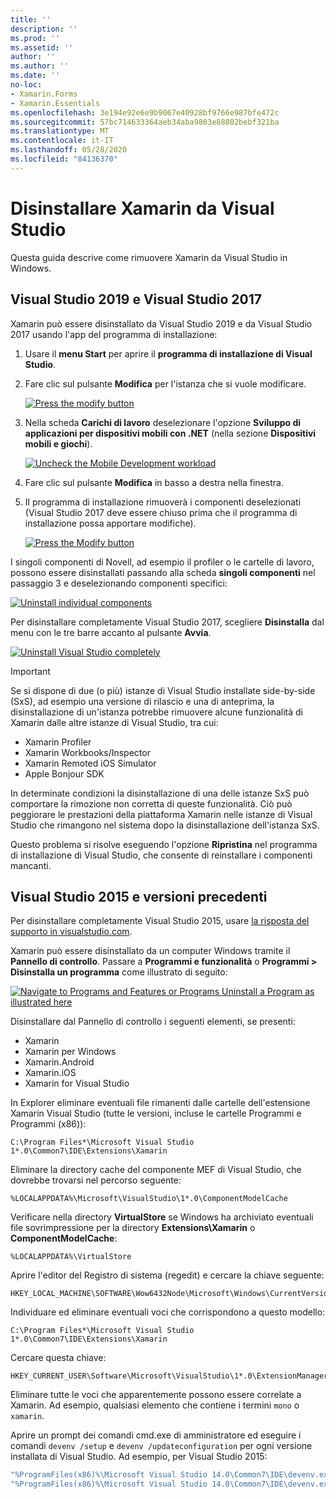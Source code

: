 ```yaml
---
title: ''
description: ''
ms.prod: ''
ms.assetid: ''
author: ''
ms.author: ''
ms.date: ''
no-loc:
- Xamarin.Forms
- Xamarin.Essentials
ms.openlocfilehash: 3e194e92e6e9b9067e40928bf9766e987bfe472c
ms.sourcegitcommit: 57bc714633364aeb34aba9803e88802bebf321ba
ms.translationtype: MT
ms.contentlocale: it-IT
ms.lasthandoff: 05/28/2020
ms.locfileid: "84136370"
---
```

# <a name="uninstall-xamarin-from-visual-studio"></a>Disinstallare Xamarin da Visual Studio

Questa guida descrive come rimuovere Xamarin da Visual Studio in Windows.

<a name="uninstallvs2017" />

## <a name="visual-studio-2019-and-visual-studio-2017"></a>Visual Studio 2019 e Visual Studio 2017

Xamarin può essere disinstallato da Visual Studio 2019 e da Visual Studio 2017 usando l'app del programma di installazione:

1. Usare il **menu Start** per aprire il **programma di installazione di Visual Studio**.

2. Fare clic sul pulsante **Modifica** per l'istanza che si vuole modificare.

    [![](uninstalling-xamarin-images/vs2017-02-sml.png "Press the modify button")](uninstalling-xamarin-images/vs2017-02.png#lightbox)

3. Nella scheda **Carichi di lavoro** deselezionare l'opzione **Sviluppo di applicazioni per dispositivi mobili con .NET** (nella sezione **Dispositivi mobili e giochi**).

    [![](uninstalling-xamarin-images/vs2017-03-sml.png "Uncheck the Mobile Development workload")](uninstalling-xamarin-images/vs2017-03.png#lightbox)

4. Fare clic sul pulsante **Modifica** in basso a destra nella finestra.

5. Il programma di installazione rimuoverà i componenti deselezionati (Visual Studio 2017 deve essere chiuso prima che il programma di installazione possa apportare modifiche).

    [![](uninstalling-xamarin-images/vs2017-04-sml.png "Press the Modify button")](uninstalling-xamarin-images/vs2017-04.png#lightbox)

I singoli componenti di Novell, ad esempio il profiler o le cartelle di lavoro, possono essere disinstallati passando alla scheda **singoli componenti** nel passaggio 3 e deselezionando componenti specifici:

[![](uninstalling-xamarin-images/vs2017-components-sml.png "Uninstall individual components")](uninstalling-xamarin-images/vs2017-components.png#lightbox)

Per disinstallare completamente Visual Studio 2017, scegliere **Disinstalla** dal menu con le tre barre accanto al pulsante **Avvia**.

[![](uninstalling-xamarin-images/vs2017-uninstall-sml.png "Uninstall Visual Studio completely")](uninstalling-xamarin-images/vs2017-uninstall.png#lightbox)

> [!IMPORTANT]
> Se si dispone di due (o più) istanze di Visual Studio installate side-by-side (SxS), ad esempio una versione di rilascio e una di anteprima, la disinstallazione di un'istanza potrebbe rimuovere alcune funzionalità di Xamarin dalle altre istanze di Visual Studio, tra cui:
>
> - Xamarin Profiler
> - Xamarin Workbooks/Inspector
> - Xamarin Remoted iOS Simulator
> - Apple Bonjour SDK
>
> In determinate condizioni la disinstallazione di una delle istanze SxS può comportare la rimozione non corretta di queste funzionalità. Ciò può peggiorare le prestazioni della piattaforma Xamarin nelle istanze di Visual Studio che rimangono nel sistema dopo la disinstallazione dell'istanza SxS.
>
>Questo problema si risolve eseguendo l'opzione **Ripristina** nel programma di installazione di Visual Studio, che consente di reinstallare i componenti mancanti.

<a name="uninstallvs2015"></a>

## <a name="visual-studio-2015-and-earlier"></a>Visual Studio 2015 e versioni precedenti

Per disinstallare completamente Visual Studio 2015, usare [la risposta del supporto in visualstudio.com](https://visualstudio.microsoft.com/vs/support/vs2015/uninstall-visual-studio-2015/).

Xamarin può essere disinstallato da un computer Windows tramite il **Pannello di controllo**. Passare a **Programmi e funzionalità** o **Programmi > Disinstalla un programma** come illustrato di seguito:

 [![](uninstalling-xamarin-images/image3.png "Navigate to Programs and Features or Programs  Uninstall a Program as illustrated here")](uninstalling-xamarin-images/image3.png#lightbox)

Disinstallare dal Pannello di controllo i seguenti elementi, se presenti:

- Xamarin
- Xamarin per Windows
- Xamarin.Android
- Xamarin.iOS
- Xamarin for Visual Studio

In Explorer eliminare eventuali file rimanenti dalle cartelle dell'estensione Xamarin Visual Studio (tutte le versioni, incluse le cartelle Programmi e Programmi (x86)):

```
C:\Program Files*\Microsoft Visual Studio 1*.0\Common7\IDE\Extensions\Xamarin
```

Eliminare la directory cache del componente MEF di Visual Studio, che dovrebbe trovarsi nel percorso seguente:

```
%LOCALAPPDATA%\Microsoft\VisualStudio\1*.0\ComponentModelCache
```

Verificare nella directory **VirtualStore** se Windows ha archiviato eventuali file sovrimpressione per la directory **Extensions\Xamarin** o **ComponentModelCache**:

```
%LOCALAPPDATA%\VirtualStore
```

Aprire l'editor del Registro di sistema (regedit) e cercare la chiave seguente:

```
HKEY_LOCAL_MACHINE\SOFTWARE\Wow6432Node\Microsoft\Windows\CurrentVersion\SharedDlls
```

Individuare ed eliminare eventuali voci che corrispondono a questo modello:

```
C:\Program Files*\Microsoft Visual Studio 1*.0\Common7\IDE\Extensions\Xamarin
```

Cercare questa chiave:

```
HKEY_CURRENT_USER\Software\Microsoft\VisualStudio\1*.0\ExtensionManager\PendingDeletions
```

Eliminare tutte le voci che apparentemente possono essere correlate a Xamarin. Ad esempio, qualsiasi elemento che contiene i termini `mono` o `xamarin`.

Aprire un prompt dei comandi cmd.exe di amministratore ed eseguire i comandi `devenv /setup` e `devenv /updateconfiguration` per ogni versione installata di Visual Studio. Ad esempio, per Visual Studio 2015:

```cmd
"%ProgramFiles(x86)%\Microsoft Visual Studio 14.0\Common7\IDE\devenv.exe" /setup
"%ProgramFiles(x86)%\Microsoft Visual Studio 14.0\Common7\IDE\devenv.exe" /updateconfiguration
```
